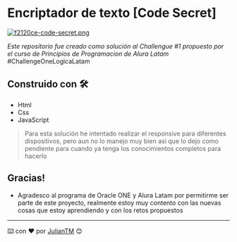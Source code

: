 # Encriptador de texto [Code Secret]

[![f2120ce-code-secret.png](https://i.postimg.cc/g0GBbgGb/f2120ce-code-secret.png)](https://postimg.cc/k2hyxFVT)

_Este repositorio fue creado como solución al Challengue #1 propuesto por el curso de Principios de Programacion de Alura Latam_
\#ChallengeOneLogicaLatam

## Construido con 🛠️

* Html
* Css
* JavaScript

>Para esta solución he intentado realizar el responsive para diferentes dispositivos, pero aun no lo manejo muy bien así que lo dejo como pendiente para cuando ya tenga los conocimientos completos para hacerlo

## Gracias!

* Agradesco al programa de Oracle ONE y Alura Latam por permitirme ser parte de este proyecto, realmente estoy muy contento con las nuevas cosas que estoy aprendiendo y con los retos propuestos

---
⌨️ con ❤️ por [JulianTM](https://github.com/JulianTM) 😊
